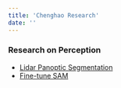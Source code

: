 ```yaml
---
title: 'Chenghao Research'
date: ''
---
```


### Research on Perception

- [Lidar Panoptic Segmentation](/en/2024/11/30/first-post/)
- [Fine-tune SAM](/en/2024/12/01/first-post/)